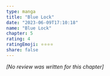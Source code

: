 ```yaml
---
type: manga
title: "Blue Lock"
date: "2023-06-09T17:10:18"
name: "Blue Lock"
chapter: 5
rating: 4
ratingEmoji: ⭐️⭐️⭐️⭐️
share: false
---
```


_[No review was written for this chapter]_
